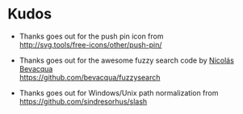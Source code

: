 # Kudos

* Thanks goes out for the push pin icon from  
<http://svg.tools/free-icons/other/push-pin/>

* Thanks goes out for the awesome fuzzy search code by [Nicolás Bevacqua](https://twitter.com/nzgb)  
<https://github.com/bevacqua/fuzzysearch>

* Thanks goes out for Windows/Unix path normalization from <https://github.com/sindresorhus/slash>